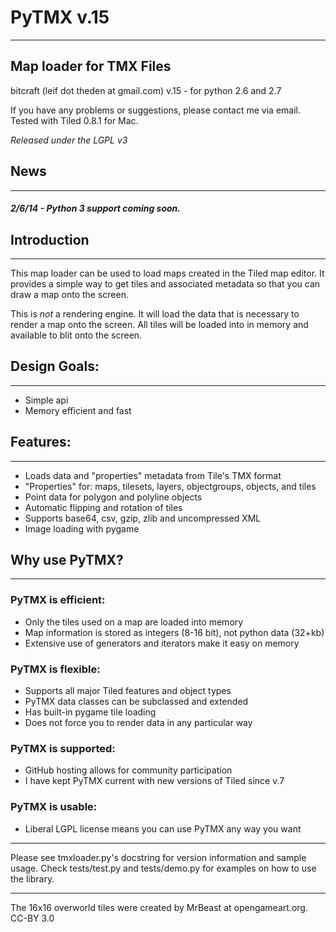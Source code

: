 # PyTMX v.15
_______________________________________________________________________________

## Map loader for TMX Files

bitcraft (leif dot theden at gmail.com)
v.15 - for python 2.6 and 2.7

If you have any problems or suggestions, please contact me via email.
Tested with Tiled 0.8.1 for Mac.

*Released under the LGPL v3*



## News
_______________________________________________________________________________

##### 2/6/14 - Python 3 support coming soon.    

   
   
   
## Introduction
_______________________________________________________________________________

This map loader can be used to load maps created in the Tiled map editor.  It
provides a simple way to get tiles and associated metadata so that you can draw
a map onto the screen.

This is *not* a rendering engine.  It will load the data that is necessary to
render a map onto the screen.  All tiles will be loaded into in memory and
available to blit onto the screen.


## Design Goals:
_______________________________________________________________________________

* Simple api
*  Memory efficient and fast

## Features:
_______________________________________________________________________________

* Loads data and "properties" metadata from Tile's TMX format
* "Properties" for: maps, tilesets, layers, objectgroups, objects, and tiles
* Point data for polygon and polyline objects
* Automatic flipping and rotation of tiles
* Supports base64, csv, gzip, zlib and uncompressed XML
* Image loading with pygame

## Why use PyTMX?
_______________________________________________________________________________

### PyTMX is efficient:
* Only the tiles used on a map are loaded into memory
* Map information is stored as integers (8-16 bit), not python data (32+kb)
* Extensive use of generators and iterators make it easy on memory

### PyTMX is flexible:
* Supports all major Tiled features and object types
* PyTMX data classes can be subclassed and extended
* Has built-in pygame tile loading
* Does not force you to render data in any particular way

### PyTMX is supported:
* GitHub hosting allows for community participation
* I have kept PyTMX current with new versions of Tiled since v.7

### PyTMX is usable:
* Liberal LGPL license means you can use PyTMX any way you want

_______________________________________________________________________________

Please see tmxloader.py's docstring for version information and sample usage.
Check tests/test.py and tests/demo.py for examples on how to use the library.

_______________________________________________________________________________
The 16x16 overworld tiles were created by MrBeast at opengameart.org. CC-BY 3.0
